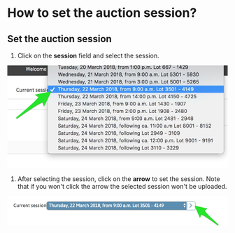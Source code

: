 # How to set the auction session?

## Set the auction session

1. Click on the **session** field and select the session.

![](../../.gitbook/assets/image%20%2821%29.png)

1. After selecting the session, click on the **arrow** to set the session. Note that if you won't click the arrow the selected session won't be uploaded.

![](../../.gitbook/assets/image%20%2810%29.png)

